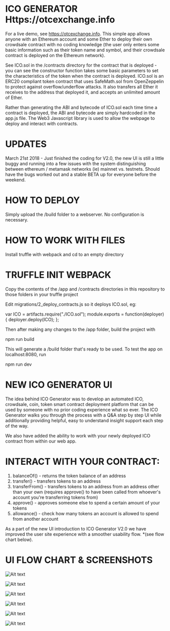 # ICO GENERATOR Https://otcexchange.info

For a live demo, see https://otcexchange.info. This simple app allows anyone with an Ethereum account and some Ether to deploy their own crowdsale contract with no coding knowledge (the user only enters some basic information such as their token name and symbol, and their crowdsale contract is deployed on the Ethereum network). 

See ICO.sol in the /contracts directory for the contract that is deployed - you can see the constructor function takes some basic parameters to set the characteristics of the token when the contract is deployed. ICO.sol is an ERC20 compliant token contract that uses SafeMath.sol from OpenZeppelin to protect against overflow/underflow attacks. It also transfers all Ether it receives to the address that deployed it, and accepts an unlimited amount of Ether.

Rather than generating the ABI and bytecode of ICO.sol each time time a contract is deployed, the ABI and bytecode are simply hardcoded in the app.js file. The Web3 Javascript library is used to allow the webpage to deploy and interact with contracts.

# UPDATES

March 21st 2018 - Just finished the coding for V2.0, the new UI is still a little buggy and running into a few issues with the system distinguishing between ethereum / metamask networks (ie) mainnet vs. testnets. Should have the bugs worked out and a stable BETA up for everyone before the weekend.  

# HOW TO DEPLOY

Simply upload the /build folder to a webserver. No configuration is necessary.

# HOW TO WORK WITH FILES

Install truffle with webpack and cd to an empty directory

# TRUFFLE INIT WEBPACK

Copy the contents of the /app and /contracts directories in this repository to those folders in your truffle project

Edit migrations/2_deploy_contracts.js so it deploys ICO.sol, eg:

var ICO = artifacts.require("./ICO.sol"); module.exports = function(deployer) { deployer.deploy(ICO); };

Then after making any changes to the /app folder, build the project with

npm run build

This will generate a /build folder that's ready to be used. To test the app on localhost:8080, run

npm run dev

# NEW ICO GENERATOR UI

The idea behind ICO Generator was to develop an automated ICO, crowdsale, coin, token smart contract deployment platform that can be used by someone with no prior coding experience what so ever. The ICO Generator walks you through the process with a Q&A step by step UI while additionally providing helpful, easy to understand insight support each step of the way.

We also have added the ability to work with your newly deployed ICO contract from within our web app. 

# INTERACT WITH YOUR CONTRACT: 

1. balanceOf() - returns the token balance of an address
2. transfer() - transfers tokens to an address
3. transferFrom() - transfers tokens to an address from an address other than
your own (requires approve() to have been called from whoever's account you're transferring tokens from)
4. approve() - approves someone else to spend a certain amount of your tokens
5. allowance() - check how many tokens an account is allowed to spend from another account

As a part of the new UI introduction to ICO Generator V2.0 we have improved the user site experience with a smoother usability flow. *(see flow chart below). 

# UI FLOW CHART & SCREENSHOTS

![Alt text](https://github.com/OTCExchange/OTCE-ICO-CREATOR/blob/master/README%20IMGS/ICO-USER-FLOW.png?raw=true "OTC ICO GENERATOR UI FLOW CHART")

![Alt text](https://github.com/OTCExchange/OTCE-ICO-GENERATOR/blob/master/README%20IMGS/screen1.png?raw=true "OTC ICO GENERATOR UI FLOW CHART")

![Alt text](https://github.com/OTCExchange/OTCE-ICO-GENERATOR/blob/master/README%20IMGS/screen2.png?raw=true "OTC ICO GENERATOR UI FLOW CHART")

![Alt text](https://github.com/OTCExchange/OTCE-ICO-GENERATOR/blob/master/README%20IMGS/screen3.png?raw=true "OTC ICO GENERATOR UI FLOW CHART")

![Alt text](https://github.com/OTCExchange/OTCE-ICO-GENERATOR/blob/master/README%20IMGS/screen4.png?raw=true "OTC ICO GENERATOR UI FLOW CHART")

![Alt text](https://github.com/OTCExchange/OTCE-ICO-GENERATOR/blob/master/README%20IMGS/screen5.png?raw=true "OTC ICO GENERATOR UI FLOW CHART")
